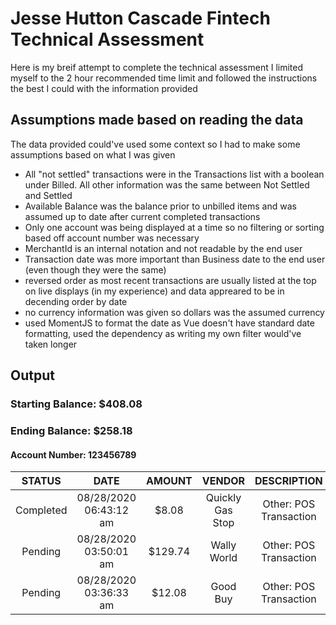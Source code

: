 # Jesse Hutton Cascade Fintech Technical Assessment
Here is my breif attempt to complete the technical assessment
I limited myself to the 2 hour recommended time limit and followed the instructions the best I could with the information provided

## Assumptions made based on reading the data
The data provided could've used some context so I had to make some assumptions based on what I was given
- All "not settled" transactions were in the Transactions list with a boolean under Billed. All other information was the same between Not Settled and Settled
- Available Balance was the balance prior to unbilled items and was assumed up to date after current completed transactions
- Only one account was being displayed at a time so no filtering or sorting based off account number was necessary
- MerchantId is an internal notation and not readable by the end user
- Transaction date was more important than Business date to the end user (even though they were the same)
- reversed order as most recent transactions are usually listed at the top on live displays (in my experience) and data appreared to be in decending order by date
- no currency information was given so dollars was the assumed currency
- used MomentJS to format the date as Vue doesn't have standard date formatting, used the dependency as writing my own filter would've taken longer

## Output

### Starting Balance: $408.08
### Ending Balance: $258.18
#### Account Number: 123456789

|   STATUS  |          DATE          |  AMOUNT |      VENDOR      |       DESCRIPTION      |  TYPE |
|:---------:|:----------------------:|:-------:|:----------------:|:----------------------:|:-----:|
| Completed | 08/28/2020 06:43:12 am |  $8.08  | Quickly Gas Stop | Other: POS Transaction | Debit |
|  Pending  | 08/28/2020 03:50:01 am | $129.74 |    Wally World   | Other: POS Transaction | Debit |
|  Pending  | 08/28/2020 03:36:33 am |  $12.08 |     Good Buy     | Other: POS Transaction | Debit |